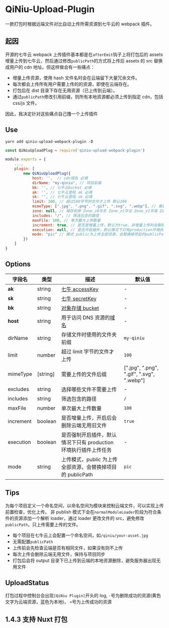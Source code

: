 # QiNiu-Upload-Plugin

一款打包时根据远端文件对比自动上传所需资源到七牛云的 webpack 插件。

## 起因

开源的七牛云 webpack 上传插件基本都是在`afterEmit`钩子上将打包后的 assets 增量上传到七牛云，然后通过修改`publicPath`的方式将上传后 assets 的 src 替换成用户的 cdn 地址。但这样做会有一些痛点：

- 增量上传资源，使用 hash 文件名时会在云端留下大量冗余文件。
- 每次都会上传所有用户需要上传的的资源，即使在云端存在。
- 打包后在 dist 目录下存在无用资源（已上传到云端）。
- 通过`publicPath`修改引用前缀，则所有本地资源都必须上传到指定 cdn，包括 css/js 文件。

因此，我决定针对这些痛点自己撸一个上传插件

## Use

```base
yarn add qiniu-upload-webpack-plugin -D
```

```js
const QiNiuUploadPlug = require('qiniu-upload-webpack-plugin')

module.exports = {
    ...,
    plugin: [
        new QiNiuUploadPlug({
            host: '',  // cdn域名 必填
            dirName: "my-qiniu", // 项目前缀
            bk: '', // 七牛云bucket 必填
            ak: '', // 七牛云登陆 ak 必填
            sk: '', // 七牛云登陆 sk 必填
            limit: 100, // 超过100字节的文件才上传 默认100
            mimeType: [".jpg", ".png", ".gif", ".svg", ".webp"], // 需要上传的文件后缀
            zone: null, // 储存机房 Zone_z0华东 Zone_z1华北 Zone_z2华南 Zone_na0北美
            includes: "/", // 筛选包含的路径
            maxFile: 100, // 单次最大上传数量
            increment: true, // 是否是增量上传，默认为true，非增量上传时会删除云端dirName下旧的无用文件
            execution: null, // 是否开启插件，默认情况下只有production环境执行插件上传任务
            mode: "pic" // 模式 public为上传全部资源，会替换掉项目的publicPath
        })
    ]
}

```

## Options

| 字段名    | 类型     | 描述                                                                                                        | 默认值                                    |
| --------- | -------- | ----------------------------------------------------------------------------------------------------------- | ----------------------------------------- |
| **ak**    | string   | [七牛 accessKey](https://developer.qiniu.com/kodo/manual/3978/the-basic-concept)                            | -                                         |
| **sk**    | string   | [七牛 secretKey](https://developer.qiniu.com/kodo/manual/3978/the-basic-concept)                            | -                                         |
| **bk**    | string   | [对象存储 bucket](https://developer.qiniu.com/kodo/manual/1728/buckets)                                     | -                                         |
| **host**  | string   | 用于访问 DNS 资源的[域名](https://developer.qiniu.com/kodo/kb/5859/domain-name-to-access-the-storage-space) | -                                         |
| dirName   | string   | 存储文件时使用的文件夹前缀                                                                                  | `my-qiniu`                                |
| limit     | number   | 超过 limit 字节的文件才上传                                                                                 | `100`                                     |
| mimeType  | [string] | 需要上传的文件后缀                                                                                          | [".jpg", ".png", ".gif", ".svg", ".webp"] | `false` |
| excludes  | string   | 选择哪些文件不需要上传                                                                                      | -                                         |
| includes  | string   | 筛选包含的路径                                                                                              | `/`                                       |
| maxFile   | number   | 单次最大上传数量                                                                                            | `100`                                     |
| increment | boolean  | 是否增量上传，开启后会删除云端无用旧文件                                                                    | `true`                                    |
| execution | boolean  | 是否强制开启插件，默认情况下只有 production 环境执行插件上传任务                                            | -                                         |
| mode      | string   | 上传模式，public 为上传全部资源，会替换掉项目的 publicPath                                                  | `pic`                                     |

## Tips

为每个项目定义一个命名空间，以命名空间为模块来控制云端文件，可以实现上传前置检查，优化上传。
非 publish 模式下会在`normalModuleLoader`阶段为符合条件的资源添加一个解析 loader，通过 loader 更改文件的 src，避免修改`publicPath`，只上传需要上传的文件。

- 每个项目在七牛云上会配置一个命名空间，如`/qiniu/your-asset.jpg`
- 无需配置`publicPath`
- 上传前会先检查云端是否有相同文件，如果没有则不上传
- 每次上传会删除云端无用文件，保持与项目同步
- 打包后会将 output 目录下已上传到云端的本地资源删除，避免服务器出现无用文件

## UploadStatus

打包过程中控制台会出现`[QiNiu Plugin]`开头的 log,
`-`号为删除成功的资源(黄色文字为云端资源，蓝色为本地)， `+`号为上传成功的资源

## 1.4.3 支持 Nuxt 打包
